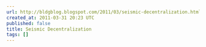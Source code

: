 ```yaml
---
url: http://bldgblog.blogspot.com/2011/03/seismic-decentralization.html
created_at: 2011-03-31 20:23 UTC
published: false
title: Seismic Decentralization
tags: []
---
```




